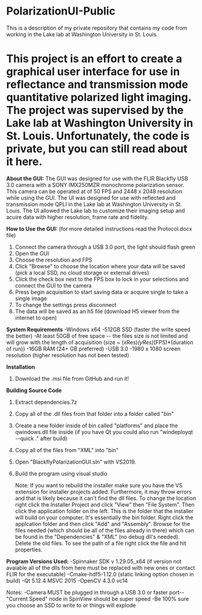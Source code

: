 # PolarizationUI-Public
This is a description of my private repository that contains my code from working in the Lake lab at Washington University in St. Louis.


# This project is an effort to create a graphical user interface for use in reflectance and transmission mode quantitative polarized light imaging. The project was supervised by the Lake lab at Washington University in St. Louis. Unfortunately, the code is private, but you can still read about it here.

******About the GUI:******
The GUI was designed for use with the FLIR Blackfly USB 3.0 camera with a SONY IMX250MZR monochrome polarization sensor. This camera can be operated at of 50 FPS and 2448 x 2048 resolution while using the GUI. The UI was designed for use with reflected and transmission mode QPLI in the Lake lab at Washington University in St. Louis. The UI allowed the Lake lab to customize their imaging setup and acuire data with higher resolution, frame rate and fidelity. 

******How to Use the GUI:****** (for more detailed instructions read the Protocol.docx file)
1. Connect the camera through a USB 3.0 port, the light should flash green
2. Open the GUI
3. Choose the resolution and FPS
4. Click "Browse" to choose the location where your data will be saved (pick a local SSD, no cloud storage or external drives)
5. Click the check box next to the FPS box to lock in your selections and connect the GUI to the camera
6. Press begin acquisition to start saving data or acquire single to take a single image
7. To change the settings press disconnect
8. The data will be saved as an h5 file (download H5 viewer from the internet to open)


******System Requirements******
-Windows x64
-512GB SSD (faster the write speed the better)
-At least 50GB of free space -- the files size is not limited and will grow with the length of acquisition (size ~ (xRes)*(yRes)*(FPS)*(duration of run))
-16GB RAM (24+ GB preferred)
-USB 3.0 
-1980 x 1080 screen resolution (higher resolution  has not been tested)


******Installation******
1. Download the .msi file from GitHub and run it!

******Building Source Code******
1. Extract dependencies.7z 
2. Copy all of the .dll files from that folder into a folder called "bin"
3. Create a new folder inside of bin called "platforms" and place the qwindows.dll file inside (if you have Qt you could also run "windeployqt --quick ." after build)
4. Copy all of the files from "XML" into "bin"
5. Open "BlackflyPolarizationGUI.sln" with VS2019. 
6. Build the program using visual studio

	Note: If you want to rebuild the installer make sure you have the VS extension for installer projects added. 
	Furthermore, it may throw errors and that is likely because it can't find the dll files. 
	To change the location right click the Installer Project and click "View" then "File System". Then click the application folder on the left.
	This is the folder that the installer will build on your computer. It's essentially the bin folder. Right click the applcation folder and then click "Add" and "Assembly".
	Browse for the files needed (which should be all of the files already in there) which can be found in the "Dependencies" & "XML" (no debug dll's needed). Delete the old files.
	To see the path of a file right click the file and hit properties.


******Program Versions Used:******
-Spinnaker SDK v 1.29.05_x64 (if version not avaiable all of the dlls from here must be replaced with new ones or contact FLIR for the executable)
-Cmake-hdf5-1.12.0 (static linking option chosen in build)
-Qt 5.12.4 MSVC 2015
-OpenCV 4.3.0 vc14

Notes:
-Camera MUST be plugged in through a USB 3.0 or faster port--"Current Speed" node in SpinView should be super speed
-Be 100% sure you choose an SSD to write to or things will explode 
